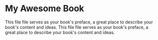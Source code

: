 My Awesome Book
=======

This file file serves as your book's preface, a great place to describe your book's content and ideas.
This file file serves as your book's preface, a great place to describe your book's content and ideas.


